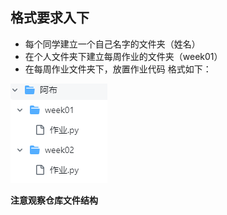 ## 格式要求入下
- 每个同学建立一个自己名字的文件夹（姓名）
- 在个人文件夹下建立每周作业的文件夹（week01）
- 在每周作业文件夹下，放置作业代码
格式如下：

![](./pics/ex.png)

**注意观察仓库文件结构**
